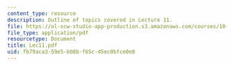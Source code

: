```yaml
---
content_type: resource
description: Outline of topics covered in Lecture 11.
file: https://ol-ocw-studio-app-production.s3.amazonaws.com/courses/10-675j-computational-quantum-mechanics-of-molecular-and-extended-systems-fall-2004/fb79aca359e5b08bf65c45ec0bfce0e0_Lec11.pdf
file_type: application/pdf
resourcetype: Document
title: Lec11.pdf
uid: fb79aca3-59e5-b08b-f65c-45ec0bfce0e0
---
```

